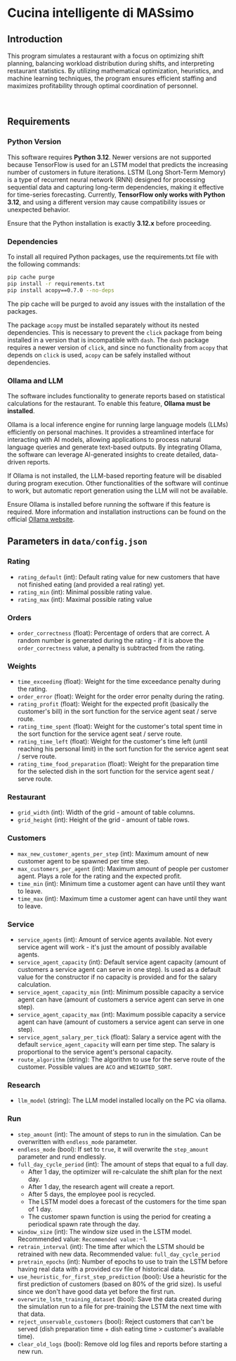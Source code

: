# Cucina intelligente di MASsimo

## Introduction

This program simulates a restaurant with a focus on optimizing shift planning, balancing workload distribution during shifts, and interpreting restaurant statistics. By utilizing mathematical optimization, heuristics, and machine learning techniques, the program ensures efficient staffing and maximizes profitability through optimal coordination of personnel.

<br>

## Requirements

### Python Version

This software requires **Python 3.12**. Newer versions are not supported because TensorFlow is used for an LSTM model that predicts the increasing number of customers in future iterations. LSTM (Long Short-Term Memory) is a type of recurrent neural network (RNN) designed for processing sequential data and capturing long-term dependencies, making it effective for time-series forecasting. Currently, **TensorFlow only works with Python 3.12**, and using a different version may cause compatibility issues or unexpected behavior.

Ensure that the Python installation is exactly **3.12.x** before proceeding.

### Dependencies

To install all required Python packages, use the requirements.txt file with the following commands:

```bash
pip cache purge
pip install -r requirements.txt
pip install acopy==0.7.0 --no-deps
```

The pip cache will be purged to avoid any issues with the installation of the packages.

The package `acopy` must be installed separately without its nested dependencies. This is necessary to prevent the `click` package from being installed in a version that is incompatible with `dash`. The `dash` package requires a newer version of `click`, and since no functionality from `acopy` that depends on `click` is used, `acopy` can be safely installed without dependencies.

### Ollama and LLM

The software includes functionality to generate reports based on statistical calculations for the restaurant. To enable this feature, **Ollama must be installed**.

Ollama is a local inference engine for running large language models (LLMs) efficiently on personal machines. It provides a streamlined interface for interacting with AI models, allowing applications to process natural language queries and generate text-based outputs. By integrating Ollama, the software can leverage AI-generated insights to create detailed, data-driven reports.

If Ollama is not installed, the LLM-based reporting feature will be disabled during program execution. Other functionalities of the software will continue to work, but automatic report generation using the LLM will not be available.

Ensure Ollama is installed before running the software if this feature is required. More information and installation instructions can be found on the official [Ollama website](https://ollama.com).

## Parameters in `data/config.json`

### Rating
- `rating_default` (int): Default rating value for new customers that have not finished eating (and provided a real rating) yet.
- `rating_min` (int): Minimal possible rating value.
- `rating_max` (int): Maximal possible rating value

### Orders
- `order_correctness` (float): Percentage of orders that are correct. A random number is generated during the rating - if it is above the `order_correctness` value, a penalty is subtracted from the rating.

### Weights
- `time_exceeding` (float): Weight for the time exceedance penalty during the rating.
- `order_error` (float): Weight for the order error penalty during the rating.
- `rating_profit` (float): Weight for the expected profit (basically the customer's bill) in the sort function for the service agent seat / serve route.
- `rating_time_spent` (float): Weight for the customer's total spent time in the sort function for the service agent seat / serve route.
- `rating_time_left` (float): Weight for the customer's time left (until reaching his personal limit) in the sort function for the service agent seat / serve route.
- `rating_time_food_preparation` (float): Weight for the preparation time for the selected dish in the sort function for the service agent seat / serve route.

### Restaurant
- `grid_width` (int): Width of the grid - amount of table columns.
- `grid_height` (int): Height of the grid - amount of table rows.

### Customers
- `max_new_customer_agents_per_step` (int): Maximum amount of new customer agent to be spawned per time step.
- `max_customers_per_agent` (int): Maximum amount of people per customer agent. Plays a role for the rating and the expected profit.
- `time_min` (int): Minimum time a customer agent can have until they want to leave.
- `time_max` (int): Maximum time a customer agent can have until they want to leave.

### Service
- `service_agents` (int): Amount of service agents available. Not every service agent will work - it's just the amount of possibly available agents.
- `service_agent_capacity` (int): Default service agent capacity (amount of customers a service agent can serve in one step). Is used as a default value for the constructor if no capacity is provided and for the salary calculation.
- `service_agent_capacity_min` (int): Minimum possible capacity a service agent can have (amount of customers a service agent can serve in one step).
- `service_agent_capacity_max` (int): Maximum possible capacity a service agent can have (amount of customers a service agent can serve in one step).
- `service_agent_salary_per_tick` (float): Salary a service agent with the default `service_agent_capacity` will earn per time step. The salary is proportional to the service agent's personal capacity.
- `route_algorithm` (string): The algorithm to use for the serve route of the customer. Possible values are `ACO` and `WEIGHTED_SORT`.

### Research
- `llm_model` (string): The LLM model installed locally on the PC via ollama.

### Run
- `step_amount` (int): The amount of steps to run in the simulation. Can be overwritten with `endless_mode` parameter.
- `endless_mode` (bool): If set to `true`, it will overwrite the `step_amount` parameter and rund endlessly.
- `full_day_cycle_period` (int): The amount of steps that equal to a full day. 
  - After 1 day, the optimizer will re-calculate the shift plan for the next day.
  - After 1 day, the research agent will create a report.
  - After 5 days, the employee pool is recycled.
  - The LSTM model does a forecast of the customers for the time span of 1 day.
  - The customer spawn function is using the period for creating a periodical spawn rate through the day.
- `window_size` (int): The window size used in the LSTM model. Recommended value: `Recommended value:`$-1$.
- `retrain_interval` (int): The time after which the LSTM should be retrained with new data. Recommended value: `full_day_cycle_period`
- `pretrain_epochs` (int): Number of epochs to use to train the LSTM before having real data with a provided csv file of historical data.
- `use_heuristic_for_first_step_prediction` (bool): Use a heuristic for the first prediction of customers (based on 80% of the grid size). Is useful since we don't have good data yet before the first run.
- `overwrite_lstm_training_dataset` (bool): Save the data created during the simulation run to a file for pre-training the LSTM the next time with that data.
- `reject_unservable_customers` (bool): Reject customers that can't be served (dish preparation time $+$ dish eating time $>$ customer's available time).
- `clear_old_logs` (bool): Remove old log files and reports before starting a new run.